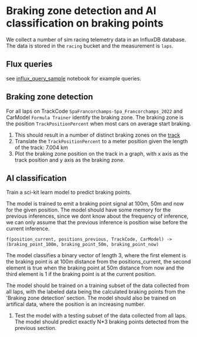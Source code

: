 # Braking zone detection and AI classification on braking points

We collect a number of sim racing telemetry data in an InfluxDB database.
The data is stored in the `racing` bucket and the measurement is `laps`.

## Flux queries

see [influx_query_sample](../analysis/src/influx_query_sample.ipynb) notebook for
example queries.

## Braking zone detection

For all laps on TrackCode `SpaFrancorchamps-Spa_Francorchamps_2022` and CarModel `Formula Trainer`
identify the braking zone.
The braking zone is the position `TrackPositionPercent` when most cars on average start braking.

1. This should result in a number of distinct braking zones on the [track](https://en.wikipedia.org/wiki/Circuit_de_Spa-Francorchamps#/media/File:Spa-Francorchamps_of_Belgium.svg)
2. Translate the `TrackPositionPercent` to a meter position given the length of the track: 7.004 km
3. Plot the braking zone position on the track in a graph, with x axis as the track position and y axis as the braking zone.

## AI classification

Train a sci-kit learn model to predict braking points.

The model is trained to emit a braking point signal at 100m, 50m and now for the given position.
The model should have some memory for the previous inferences, since we dont know about the frequency of inference, we can only assume that the previous inference is position wise before the current inference.

```
f(position_current, positions_previous, TrackCode, CarModel) -> (braking_point_100m, braking_point_50m, braking_point_now)
```

The model classifies a binary vector of length 3, where the first element is the braking point is at 100m
distance from the positions_current, the second element is true when the braking point at 50m distance from now and the third element is 1 if the braking point is at the current position.

The model should be trained on a training subset of the data collected from all laps, with the labeled data being the calculated braking points from the 'Braking zone detection' section. The model should also be trained on artifical data, where the position is an increasing number.

1. Test the model with a testing subset of the data collected from all laps. The model should predict exactly N*3 braking points detected from the previous section.
